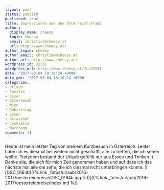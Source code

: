 ```yaml
---
layout: post
status: publish
published: true
title: Impressionen aus dem Österreichurlaub
author:
  display_name: cheesy
  login: cheesy
  email: christine@cheesy.at
  url: http://www.cheesy.at/
author_login: cheesy
author_email: christine@cheesy.at
author_url: http://www.cheesy.at/
wordpress_id: 32531
wordpress_url: http://www.cheesy.at/?p=32531
date: '2017-03-04 19:10:24 +0000'
date_gmt: '2017-03-04 18:10:24 +0000'
categories:
- Urlaub
- Familie
- Essen
- Österreich
- Wien
- Geburtstag
- Essen
- Strasshof
- Cocktails
- Marchegg
comments: []
---
```

Heute ist mein letzter Tag von meinem Kurzbesuch in Österreich. Leider habe ich es diesmal bei weitem nicht geschafft, alle zu treffen, die ich sehen wollte. Trotzdem bestand der Urlaub gefühlt nur aus Essen und Trinken :)
Danke alle, die sich für mich Zeit genommen haben und auf dass ich das nächste mal alle die sehe, die ich diesmal nicht unterbringen konnte.
[![DSC_0164b]({% link _fotos/urlaub/2016-2017/oesterreichreise/DSC_0164b.jpg %})]({% link _fotos/urlaub/2016-2017/oesterreichreise/index.md %})
